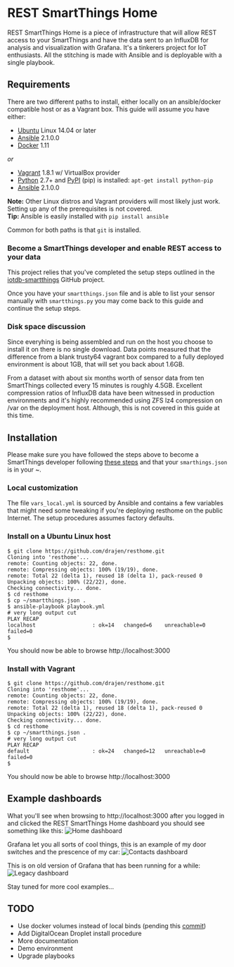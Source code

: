 # REST SmartThings Home
REST SmartThings Home is a piece of infrastructure that will allow REST access to your SmartThings and have the data sent to an InfluxDB for analysis and visualization with Grafana. It's a tinkerers project for IoT enthusiasts. All the stitching is made with Ansible and is deployable with a single playbook.

## Requirements
There are two different paths to install, either locally on an ansible/docker compatible host or as a Vagrant box. This guide will assume you have either:
+ [Ubuntu](http://www.ubuntu.com) Linux 14.04 or later
+ [Ansible](http://www.ansible.com) 2.1.0.0
+ [Docker](http://www.docker.com) 1.11  

*or*  
+ [Vagrant](http://www.vagrantup.com) 1.8.1 w/ VirtualBox provider
+ [Python](http://www.python.org) 2.7+ and [PyPI](https://pypi.python.org/pypi) (pip) is installed: `apt-get install python-pip`
+ [Ansible](http://www.ansible.com) 2.1.0.0

**Note:** Other Linux distros and Vagrant providers will most likely just work. Setting up any of the prerequisites is not covered.   
**Tip:** Ansible is easily installed with `pip install ansible`

Common for both paths is that `git` is installed.

### Become a SmartThings developer and enable REST access to your data
This project relies that you've completed the setup steps outlined in the [iotdb-smartthings](https://github.com/dpjanes/iotdb-smartthings/blob/master/README.md) GitHub project.

Once you have your `smartthings.json` file and is able to list your sensor manually with `smartthings.py` you may come back to this guide and continue the setup steps.

### Disk space discussion
Since everyhing is being assembled and run on the host you choose to install it on there is no single download. Data points measured that the difference from a blank trusty64 vagrant box compared to a fully deployed environment is about 1GB, that will set you back about 1.6GB.

From a dataset with about six months worth of sensor data from ten SmartThings collected every 15 minutes is roughly 4.5GB. Excellent compression ratios of InfluxDB data have been witnessed in production environments and it's highly recommended using ZFS lz4 compression on /var on the deployment host. Although, this is not covered in this guide at this time.

## Installation
Please make sure you have followed the steps above to become a SmartThings developer following [these steps](https://github.com/dpjanes/iotdb-smartthings/blob/master/README.md) and that your `smarthings.json` is in your ~.

### Local customization
The file `vars_local.yml` is sourced by Ansible and contains a few variables that might need some tweaking if you're deploying resthome on the public Internet. The setup procedures assumes factory defaults.

### Install on a Ubuntu Linux host
```
$ git clone https://github.com/drajen/resthome.git
Cloning into 'resthome'...
remote: Counting objects: 22, done.
remote: Compressing objects: 100% (19/19), done.
remote: Total 22 (delta 1), reused 18 (delta 1), pack-reused 0
Unpacking objects: 100% (22/22), done.
Checking connectivity... done.
$ cd resthome
$ cp ~/smartthings.json .
$ ansible-playbook playbook.yml 
# very long output cut
PLAY RECAP   
localhost                  : ok=14   changed=6    unreachable=0    failed=0   
$
```

You should now be able to browse http://localhost:3000

### Install with Vagrant
```
$ git clone https://github.com/drajen/resthome.git
Cloning into 'resthome'...
remote: Counting objects: 22, done.
remote: Compressing objects: 100% (19/19), done.
remote: Total 22 (delta 1), reused 18 (delta 1), pack-reused 0
Unpacking objects: 100% (22/22), done.
Checking connectivity... done.
$ cd resthome
$ cp ~/smartthings.json .
# very long output cut
PLAY RECAP    
default                    : ok=24   changed=12   unreachable=0    failed=0  
$
```

You should now be able to browse http://localhost:3000

## Example dashboards
What you'll see when browsing to http://localhost:3000 after you logged in and clicked the REST SmartThings Home dashboard you should see something like this:
![Home dashboard](https://raw.githubusercontent.com/drajen/resthome/master/screenshots/main.png)

Grafana let you all sorts of cool things, this is an example of my door switches and the prescence of my car:
![Contacts dashboard](https://raw.githubusercontent.com/drajen/resthome/master/screenshots/contacts.png)

This is on old version of Grafana that has been running for a while:
![Legacy dashboard](https://raw.githubusercontent.com/drajen/resthome/master/screenshots/legacy.png)

Stay tuned for more cool examples...

## TODO
+ Use docker volumes instead of local binds (pending this [commit](https://github.com/ansible/ansible-modules-core/commit/e2d8d9d09a0a62d7aaa2ac915ef56d5a10fc673e))
+ Add DigitalOcean Droplet install procedure
+ More documentation
+ Demo environment
+ Upgrade playbooks
